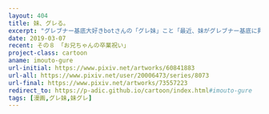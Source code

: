 ```yaml
---
layout: 404
title: 妹、グレる。
excerpt: "グレブナー基底大好きbotさんの「グレ妹」こと「最近、妹がグレブナー基底に興味を持ち始めたのだが。」の二次創作作品で、こちらは通称「妹グレ」です。妹ちゃん視点でグレ妹の登場人物たちの日常を描きました。"
date: 2019-03-07
recent: その８　「お兄ちゃんの卒業祝い」
project-class: cartoon
aname: imouto-gure
url-initial: https://www.pixiv.net/artworks/60841883
url-all: https://www.pixiv.net/user/20006473/series/8073
url-final: https://www.pixiv.net/artworks/73557223
redirect_to: https://p-adic.github.io/cartoon/index.html#imouto-gure
tags: [漫画,グレ妹,妹グレ]
---
```

